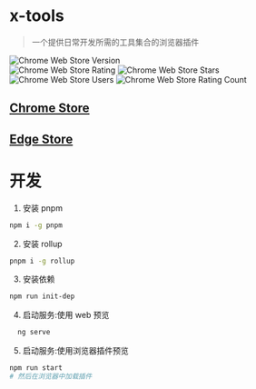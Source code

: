 # x-tools
> 一个提供日常开发所需的工具集合的浏览器插件

![Chrome Web Store Version](https://img.shields.io/chrome-web-store/v/egdfkineklakokhfbmnjjgldbomnhcgo)  
![Chrome Web Store Rating](https://img.shields.io/chrome-web-store/rating/egdfkineklakokhfbmnjjgldbomnhcgo)
![Chrome Web Store Stars](https://img.shields.io/chrome-web-store/stars/egdfkineklakokhfbmnjjgldbomnhcgo)
![Chrome Web Store Users](https://img.shields.io/chrome-web-store/users/egdfkineklakokhfbmnjjgldbomnhcgo)
![Chrome Web Store Rating Count](https://img.shields.io/chrome-web-store/rating-count/egdfkineklakokhfbmnjjgldbomnhcgo)


## [Chrome Store](https://chromewebstore.google.com/detail/x-tools/egdfkineklakokhfbmnjjgldbomnhcgo) 




## [Edge Store](https://microsoftedge.microsoft.com/addons/detail/mchafbpemedphelmppmflakeihnnmejp)



# 开发
1. 安装 pnpm
```bash
npm i -g pnpm
```
2. 安装 rollup
```bash
pnpm i -g rollup
```
3. 安装依赖
```bash
npm run init-dep
```
4. 启动服务:使用 web 预览  
```bash
  ng serve
```  
5. 启动服务:使用浏览器插件预览  
```bash
npm run start
# 然后在浏览器中加载插件
```